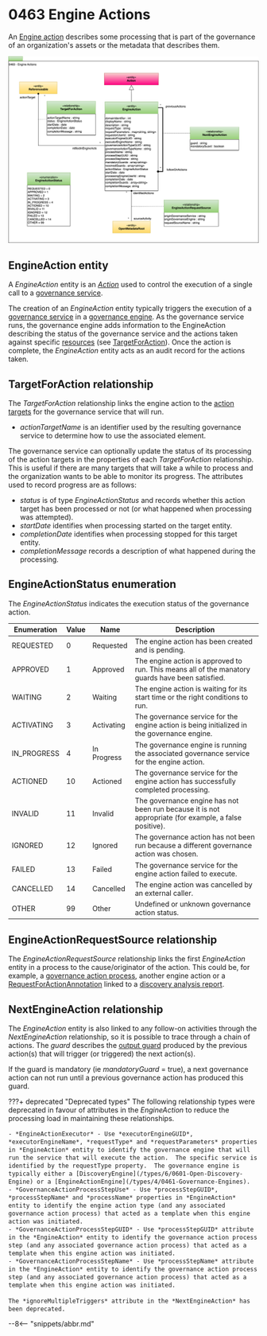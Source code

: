 <!-- SPDX-License-Identifier: CC-BY-4.0 -->
<!-- Copyright Contributors to the ODPi Egeria project. -->

# 0463 Engine Actions

An [Engine action](/concepts/engine-action) describes some processing that is part of the governance of an organization's assets or the metadata that describes them.

![UML](0463-Engine-Actions.svg)

## EngineAction entity

A *EngineAction* entity is an [*Action*](/types/1/0137-Actions) used to control the execution of a single call to a [governance service](/concepts/governance-service). 

The creation of an *EngineAction* entity typically triggers the execution of a [governance service](/concepts/governance-service) in a [governance engine](/concepts/governance-engine). As the governance service runs, the governance engine adds information to the EngineAction describing the status of the governance service and the actions taken against specific [resources](/concepts/resources) (see [TargetForAction](#targetforaction)). Once the action is complete, the *EngineAction* entity acts as an audit record for the actions taken.

## TargetForAction relationship

The *TargetForAction* relationship links the engine action to the [action targets](/concepts/action-target) for the governance service that will run.  

* *actionTargetName* is an identifier used by the resulting governance service to determine how to use the associated element.

The governance service can optionally update the status of its processing of the action targets in the properties of each *TargetForAction* relationship.  This is useful if there are many targets that will take a while to process and the organization wants to be able to monitor its progress.  The attributes used to record progress are as follows:

* *status* is of type *EngineActionStatus* and records whether this action target has been processed or not (or what happened when processing was attempted).
* *startDate* identifies when processing started on the target entity.
* *completionDate* identifies when processing stopped for this target entity.
* *completionMessage* records a description of what happened during the processing.

## EngineActionStatus enumeration

The *EngineActionStatus* indicates the execution status of the governance action.

| Enumeration | Value | Name        | Description                                                                                           |
|-------------|-------|-------------|-------------------------------------------------------------------------------------------------------|
| REQUESTED   | 0     | Requested   | The engine action has been created and is pending.                                                    |
| APPROVED    | 1     | Approved    | The engine action is approved to run.     This means all of the manatory guards have been satisfied.  |
| WAITING     | 2     | Waiting     | The engine action is waiting for its start time or the right conditions to run.                       |
| ACTIVATING  | 3     | Activating  | The governance service for the engine action is being initialized in the governance engine.           |
| IN_PROGRESS | 4     | In Progress | The governance engine is running the associated governance service for the engine action.             |
| ACTIONED    | 10    | Actioned    | The governance service for the engine action has successfully completed processing.                   |
| INVALID     | 11    | Invalid     | The governance engine has not been run because it is not appropriate (for example, a false positive). |
| IGNORED     | 12    | Ignored     | The governance action has not been run because a different governance action was chosen.              |
| FAILED      | 13    | Failed      | The governance service for the engine action failed to execute.                                       |
| CANCELLED   | 14    | Cancelled   | The engine action was cancelled by an external caller.                                                |
| OTHER       | 99    | Other       | Undefined or unknown governance action status.                                                        |

## EngineActionRequestSource relationship

The *EngineActionRequestSource* relationship links the first *EngineAction* entity in a process to the cause/originator of the action.  This could be, for example, a [governance action process](/concepts/governance-action-process), another engine action or a [RequestForActionAnnotation](/types/6/0690-Request-for-Action) linked to a [discovery analysis report](/concepts/discovery-analysis-report).

## NextEngineAction relationship

The *EngineAction* entity is also linked to any follow-on activities through the *NextEngineAction* relationship, so it is possible to trace through a chain of actions. The *guard* describes the [output guard](/concepts/guard) produced by the previous action(s) that will trigger (or triggered) the next action(s).  

If the guard is mandatory (ie *mandatoryGuard* = true), a next governance action can not run until a previous governance action has produced this guard.


???+ deprecated "Deprecated types"
    The following relationship types were deprecated in favour of attributes in the *EngineAction* to reduce the processing load in maintaining these relationships.

    - *EngineActionExecutor* - Use *executorEngineGUID*, *executorEngineName*, *requestType* and *requestParameters* properties in *EngineAction* entity to identify the governance engine that will run the service that will execute the action.  The specific service is identified by the requestType property.  The governance engine is typically either a [DiscoveryEngine](/types/6/0601-Open-Discovery-Engine) or a [EngineActionEngine](/types/4/0461-Governance-Engines).
    - *GovernanceActionProcessStepUse* - Use *processStepGUID*, *processStepName* and *processName* properties in *EngineAction* entity to identify the engine action type (and any associated governance action process) that acted as a template when this engine action was initiated.
    - *GovernanceActionProcessStepGUID* - Use *processStepGUID* attribute in the *EngineAction* entity to identify the governance action process step (and any associated governance action process) that acted as a template when this engine action was initiated.
    - *GovernanceActionProcessStepName* - Use *processStepName* attribute in the *EngineAction* entity to identify the governance action process step (and any associated governance action process) that acted as a template when this engine action was initiated.

    The *ignoreMultipleTriggers* attribute in the *NextEngineAction* has been deprecated.
    
--8<-- "snippets/abbr.md"